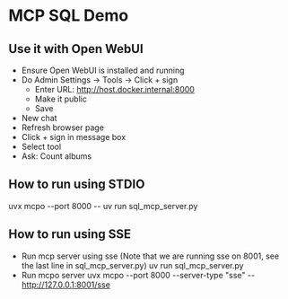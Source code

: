 # MCP SQL Demo

## Use it with Open WebUI
- Ensure Open WebUI is installed and running
- Do Admin Settings -> Tools -> Click + sign
    - Enter URL: http://host.docker.internal:8000
    - Make it public
    - Save
- New chat
- Refresh browser page
- Click + sign in message box
- Select tool
- Ask: Count albums

## How to run using STDIO
uvx mcpo --port 8000 -- uv run sql_mcp_server.py 

## How to run using SSE
- Run mcp server using sse (Note that we are running sse on 8001, see the last line in sql_mcp_server.py)
uv run sql_mcp_server.py 
- Run mcpo server
uvx mcpo --port 8000 --server-type "sse" -- http://127.0.0.1:8001/sse